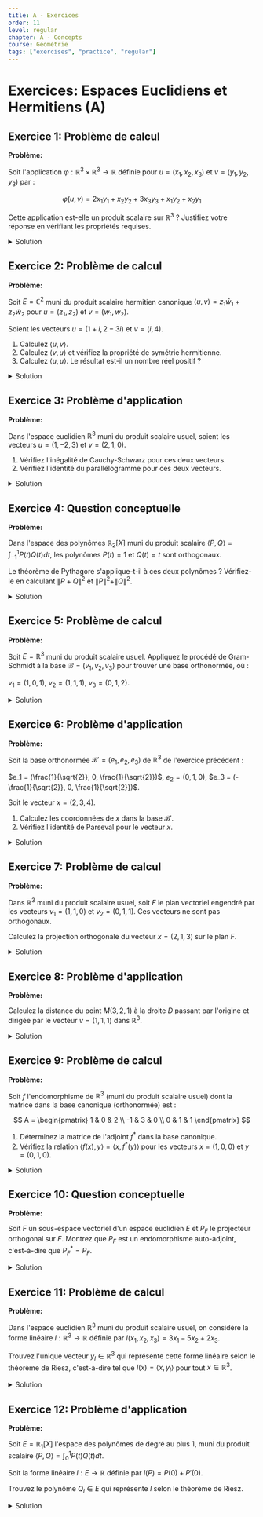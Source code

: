 ```yaml
---
title: A - Exercices
order: 11
level: regular
chapter: A - Concepts
course: Géométrie
tags: ["exercises", "practice", "regular"]
---
```


# Exercices: Espaces Euclidiens et Hermitiens (A)

## Exercice 1: Problème de calcul

**Problème:**

Soit l'application $\varphi: \mathbb{R}^3 \times \mathbb{R}^3 \to \mathbb{R}$ définie pour $u=(x_1, x_2, x_3)$ et $v=(y_1, y_2, y_3)$ par :

$$ \varphi(u, v) = 2x_1y_1 + x_2y_2 + 3x_3y_3 + x_1y_2 + x_2y_1 $$

Cette application est-elle un produit scalaire sur $\mathbb{R}^3$ ? Justifiez votre réponse en vérifiant les propriétés requises.

<details>

<summary>Solution</summary>

**Méthode:**

Pour déterminer si $\varphi$ est un produit scalaire, nous devons vérifier si c'est une forme bilinéaire, symétrique et définie positive.

**Étapes:**

1.  **Vérifier la bilinéarité :** L'expression de $\varphi(u,v)$ est polynomiale et homogène de degré 1 par rapport aux coordonnées de $u$ et de $v$. Par conséquent, $\varphi$ est bien une forme bilinéaire.

2.  **Vérifier la symétrie :** Nous devons vérifier si $\varphi(u, v) = \varphi(v, u)$ pour tous $u, v \in \mathbb{R}^3$.

    $$ \varphi(v, u) = 2y_1x_1 + y_2x_2 + 3y_3x_3 + y_1x_2 + y_2x_1 $$

    En réorganisant les termes, on obtient :

    $$ \varphi(v, u) = 2x_1y_1 + x_2y_2 + 3x_3y_3 + x_2y_1 + x_1y_2 $$

    On constate que $\varphi(v, u) = \varphi(u, v)$. La forme est donc symétrique.

3.  **Vérifier si la forme est définie positive :** Nous devons vérifier si $\varphi(u, u) > 0$ pour tout $u \neq 0$.

    $$ \varphi(u, u) = 2x_1^2 + x_2^2 + 3x_3^2 + x_1x_2 + x_2x_1 = 2x_1^2 + 2x_1x_2 + x_2^2 + 3x_3^2 $$

    Nous pouvons essayer de réécrire cette expression comme une somme de carrés. On utilise la complétion du carré pour les termes en $x_1$ et $x_2$.

    $$ \varphi(u, u) = (x_1^2 + 2x_1x_2 + x_2^2) + x_1^2 + 3x_3^2 $$

    $$ \varphi(u, u) = (x_1 + x_2)^2 + x_1^2 + 3x_3^2 $$

    Cette expression est une somme de trois carrés. Elle est donc toujours positive ou nulle.

    Pour qu'elle soit nulle, il faut que chaque terme soit nul :

    $$ (x_1 + x_2)^2 = 0 \implies x_1 + x_2 = 0 $$

    $$ x_1^2 = 0 \implies x_1 = 0 $$

    $$ 3x_3^2 = 0 \implies x_3 = 0 $$

    Si $x_1 = 0$, la première équation donne $0 + x_2 = 0$, soit $x_2 = 0$.

    Donc, $\varphi(u, u) = 0$ si et seulement si $x_1=0$, $x_2=0$ et $x_3=0$, c'est-à-dire $u = (0,0,0)$.

    Pour tout $u \neq 0$, on a $\varphi(u, u) > 0$. La forme est définie positive.

4.  **Conclusion :** Puisque $\varphi$ est une forme bilinéaire, symétrique et définie positive, c'est un produit scalaire sur $\mathbb{R}^3$.

**Réponse:**

Oui, l'application $\varphi$ est un produit scalaire sur $\mathbb{R}^3$.

</details>

## Exercice 2: Problème de calcul

**Problème:**

Soit $E = \mathbb{C}^2$ muni du produit scalaire hermitien canonique $\langle u, v \rangle = z_1\bar{w}_1 + z_2\bar{w}_2$ pour $u = (z_1, z_2)$ et $v = (w_1, w_2)$.

Soient les vecteurs $u = (1+i, 2-3i)$ et $v = (i, 4)$.

1.  Calculez $\langle u, v \rangle$.
2.  Calculez $\langle v, u \rangle$ et vérifiez la propriété de symétrie hermitienne.
3.  Calculez $\langle u, u \rangle$. Le résultat est-il un nombre réel positif ?

<details>

<summary>Solution</summary>

**Méthode:**

On applique directement la définition du produit scalaire hermitien canonique, en faisant attention à la conjugaison des composantes du second vecteur.

**Étapes:**

1.  **Calcul de $\langle u, v \rangle$ :**

    $$ \langle u, v \rangle = (1+i)\bar{i} + (2-3i)\bar{4} $$

    Le conjugué de $i$ est $\bar{i} = -i$. Le conjugué de $4$ est $\bar{4} = 4$.

    $$ \langle u, v \rangle = (1+i)(-i) + (2-3i)(4) = -i - i^2 + 8 - 12i $$

    $$ \langle u, v \rangle = -i - (-1) + 8 - 12i = 1 - i + 8 - 12i = 9 - 13i $$

2.  **Calcul de $\langle v, u \rangle$ et vérification :**

    $$ \langle v, u \rangle = i(\overline{1+i}) + 4(\overline{2-3i}) $$

    Le conjugué de $1+i$ est $1-i$. Le conjugué de $2-3i$ est $2+3i$.

    $$ \langle v, u \rangle = i(1-i) + 4(2+3i) = i - i^2 + 8 + 12i $$

    $$ \langle v, u \rangle = i - (-1) + 8 + 12i = 1 + i + 8 + 12i = 9 + 13i $$

    Nous vérifions si $\langle v, u \rangle = \overline{\langle u, v \rangle}$.

    $$ \overline{\langle u, v \rangle} = \overline{9 - 13i} = 9 + 13i $$

    On a bien $\langle v, u \rangle = \overline{\langle u, v \rangle}$. La propriété est vérifiée.

3.  **Calcul de $\langle u, u \rangle$ :**

    $$ \langle u, u \rangle = (1+i)(\overline{1+i}) + (2-3i)(\overline{2-3i}) $$

    Rappel : $z\bar{z} = |z|^2$.

    $$ |1+i|^2 = 1^2 + 1^2 = 2 $$

    $$ |2-3i|^2 = 2^2 + (-3)^2 = 4 + 9 = 13 $$

    $$ \langle u, u \rangle = 2 + 13 = 15 $$

    Le résultat est $15$, qui est bien un nombre réel et positif, comme attendu pour un vecteur non nul.

**Réponse:**

1. $\langle u, v \rangle = 9 - 13i$
2. $\langle v, u \rangle = 9 + 13i$, et on a bien $\langle v, u \rangle = \overline{\langle u, v \rangle}$.
3. $\langle u, u \rangle = 15$, qui est un réel positif.

</details>

## Exercice 3: Problème d'application

**Problème:**

Dans l'espace euclidien $\mathbb{R}^3$ muni du produit scalaire usuel, soient les vecteurs $u = (1, -2, 3)$ et $v = (2, 1, 0)$.

1.  Vérifiez l'inégalité de Cauchy-Schwarz pour ces deux vecteurs.
2.  Vérifiez l'identité du parallélogramme pour ces deux vecteurs.

<details>

<summary>Solution</summary>

**Méthode:**

Nous allons calculer chaque membre des deux inégalités/identités séparément et les comparer.

**Étapes:**

1.  **Vérification de l'inégalité de Cauchy-Schwarz : $|\langle u, v \rangle| \le \|u\| \|v\|$**
    -   Calcul du produit scalaire :

        $$ \langle u, v \rangle = (1)(2) + (-2)(1) + (3)(0) = 2 - 2 + 0 = 0 $$

        Donc $|\langle u, v \rangle| = 0$.

    -   Calcul des normes :

        $$ \|u\| = \sqrt{1^2 + (-2)^2 + 3^2} = \sqrt{1 + 4 + 9} = \sqrt{14} $$

        $$ \|v\| = \sqrt{2^2 + 1^2 + 0^2} = \sqrt{4 + 1 + 0} = \sqrt{5} $$

    -   Calcul du produit des normes :

        $$ \|u\| \|v\| = \sqrt{14} \sqrt{5} = \sqrt{70} $$

    -   Comparaison :

        Nous devons vérifier si $0 \le \sqrt{70}$. C'est vrai. L'inégalité est vérifiée.

        *Note : Le cas d'égalité n'a pas lieu car les vecteurs ne sont pas colinéaires. Le fait que le produit scalaire soit nul signifie que les vecteurs sont orthogonaux.*

2.  **Vérification de l'identité du parallélogramme : $\|u+v\|^2 + \|u-v\|^2 = 2(\|u\|^2 + \|v\|^2)$**
    -   Calculons $u+v$ et $u-v$ :

        $$ u+v = (1+2, -2+1, 3+0) = (3, -1, 3) $$

        $$ u-v = (1-2, -2-1, 3-0) = (-1, -3, 3) $$

    -   Calculons le membre de gauche de l'identité :

        $$ \|u+v\|^2 = 3^2 + (-1)^2 + 3^2 = 9 + 1 + 9 = 19 $$

        $$ \|u-v\|^2 = (-1)^2 + (-3)^2 + 3^2 = 1 + 9 + 9 = 19 $$

        $$ \|u+v\|^2 + \|u-v\|^2 = 19 + 19 = 38 $$

    -   Calculons le membre de droite de l'identité :

        $$ \|u\|^2 = (\sqrt{14})^2 = 14 $$

        $$ \|v\|^2 = (\sqrt{5})^2 = 5 $$

        $$ 2(\|u\|^2 + \|v\|^2) = 2(14 + 5) = 2(19) = 38 $$

    -   Comparaison :

        Les deux membres sont égaux à 38. L'identité du parallélogramme est vérifiée.

**Réponse:**

1. Inégalité de Cauchy-Schwarz: $|\langle u, v \rangle| = 0$ et $\|u\| \|v\| = \sqrt{70}$. L'inégalité $0 \le \sqrt{70}$ est vérifiée.
2. Identité du parallélogramme: $\|u+v\|^2 + \|u-v\|^2 = 38$ et $2(\|u\|^2 + \|v\|^2) = 38$. L'identité est vérifiée.

</details>

## Exercice 4: Question conceptuelle

**Problème:**

Dans l'espace des polynômes $\mathbb{R}_2[X]$ muni du produit scalaire $\langle P, Q \rangle = \int_{-1}^{1} P(t)Q(t) dt$, les polynômes $P(t) = 1$ et $Q(t) = t$ sont orthogonaux.

Le théorème de Pythagore s'applique-t-il à ces deux polynômes ? Vérifiez-le en calculant $\|P+Q\|^2$ et $\|P\|^2 + \|Q\|^2$.

<details>

<summary>Solution</summary>

**Méthode:**

Le théorème de Pythagore stipule que si $P \perp Q$, alors $\|P+Q\|^2 = \|P\|^2 + \|Q\|^2$. Nous allons d'abord confirmer que les polynômes sont orthogonaux, puis calculer chaque membre de l'équation de Pythagore pour vérifier si l'égalité est respectée.

**Étapes:**

1.  **Vérifier l'orthogonalité de P et Q :**

    $$ \langle P, Q \rangle = \int_{-1}^{1} (1)(t) dt = \int_{-1}^{1} t dt = \left[ \frac{t^2}{2} \right]_{-1}^{1} = \frac{1^2}{2} - \frac{(-1)^2}{2} = \frac{1}{2} - \frac{1}{2} = 0 $$

    Puisque $\langle P, Q \rangle = 0$, les polynômes $P$ et $Q$ sont bien orthogonaux. Le théorème de Pythagore doit donc s'appliquer.

2.  **Calculer $\|P\|^2$ et $\|Q\|^2$ :**

    $$ \|P\|^2 = \langle P, P \rangle = \int_{-1}^{1} (1)(1) dt = \int_{-1}^{1} 1 dt = [t]_{-1}^{1} = 1 - (-1) = 2 $$

    $$ \|Q\|^2 = \langle Q, Q \rangle = \int_{-1}^{1} (t)(t) dt = \int_{-1}^{1} t^2 dt = \left[ \frac{t^3}{3} \right]_{-1}^{1} = \frac{1^3}{3} - \frac{(-1)^3}{3} = \frac{1}{3} - (-\frac{1}{3}) = \frac{2}{3} $$

    Donc, $\|P\|^2 + \|Q\|^2 = 2 + \frac{2}{3} = \frac{8}{3}$.

3.  **Calculer $\|P+Q\|^2$ :**

    Le polynôme $P+Q$ est $(P+Q)(t) = 1+t$.

    $$ \|P+Q\|^2 = \langle P+Q, P+Q \rangle = \int_{-1}^{1} (1+t)^2 dt = \int_{-1}^{1} (1 + 2t + t^2) dt $$

    $$ = \left[ t + t^2 + \frac{t^3}{3} \right]_{-1}^{1} $$

    $$ = \left( 1 + 1^2 + \frac{1^3}{3} \right) - \left( -1 + (-1)^2 + \frac{(-1)^3}{3} \right) $$

    $$ = \left( 1 + 1 + \frac{1}{3} \right) - \left( -1 + 1 - \frac{1}{3} \right) = \left( 2 + \frac{1}{3} \right) - \left( -\frac{1}{3} \right) = \frac{7}{3} + \frac{1}{3} = \frac{8}{3} $$

4.  **Conclusion :**

    Nous avons trouvé que $\|P\|^2 + \|Q\|^2 = \frac{8}{3}$ et $\|P+Q\|^2 = \frac{8}{3}$. Les deux valeurs sont égales, ce qui confirme le théorème de Pythagore pour ces deux polynômes orthogonaux.

**Réponse:**

Oui, le théorème de Pythagore s'applique. On a bien $\|P+Q\|^2 = \|P\|^2 + \|Q\|^2 = \frac{8}{3}$.

</details>

## Exercice 5: Problème de calcul

**Problème:**

Soit $E = \mathbb{R}^3$ muni du produit scalaire usuel. Appliquez le procédé de Gram-Schmidt à la base $\mathcal{B} = (v_1, v_2, v_3)$ pour trouver une base orthonormée, où :

$v_1 = (1, 0, 1)$, $v_2 = (1, 1, 1)$, $v_3 = (0, 1, 2)$.

<details>

<summary>Solution</summary>

**Méthode:**

Nous suivons l'algorithme de Gram-Schmidt étape par étape. Pour chaque $k$, nous construisons un vecteur $u_k$ orthogonal aux précédents, puis nous le normalisons pour obtenir $e_k$.

**Étapes:**

1.  **Étape 1 : Construire $e_1$ à partir de $v_1$**
    -   On pose $u_1 = v_1 = (1, 0, 1)$.
    -   On calcule sa norme : $\|u_1\| = \sqrt{1^2 + 0^2 + 1^2} = \sqrt{2}$.
    -   On normalise : $e_1 = \frac{u_1}{\|u_1\|} = \frac{1}{\sqrt{2}}(1, 0, 1)$.

2.  **Étape 2 : Construire $e_2$ à partir de $v_2$**
    -   On calcule la projection de $v_2$ sur $e_1$ :

        $$ \langle v_2, e_1 \rangle = \left\langle (1, 1, 1), \frac{1}{\sqrt{2}}(1, 0, 1) \right\rangle = \frac{1}{\sqrt{2}}(1\cdot1 + 1\cdot0 + 1\cdot1) = \frac{2}{\sqrt{2}} = \sqrt{2} $$

    -   On calcule le vecteur $u_2$ orthogonal à $e_1$ :

        $$ u_2 = v_2 - \langle v_2, e_1 \rangle e_1 = (1, 1, 1) - \sqrt{2} \left( \frac{1}{\sqrt{2}}(1, 0, 1) \right) $$

        $$ u_2 = (1, 1, 1) - (1, 0, 1) = (0, 1, 0) $$

    -   On calcule sa norme : $\|u_2\| = \sqrt{0^2 + 1^2 + 0^2} = 1$.
    -   On normalise : $e_2 = \frac{u_2}{\|u_2\|} = (0, 1, 0)$.

3.  **Étape 3 : Construire $e_3$ à partir de $v_3$**
    -   On calcule les projections de $v_3$ sur $e_1$ et $e_2$ :

        $$ \langle v_3, e_1 \rangle = \left\langle (0, 1, 2), \frac{1}{\sqrt{2}}(1, 0, 1) \right\rangle = \frac{1}{\sqrt{2}}(0\cdot1 + 1\cdot0 + 2\cdot1) = \frac{2}{\sqrt{2}} = \sqrt{2} $$

        $$ \langle v_3, e_2 \rangle = \langle (0, 1, 2), (0, 1, 0) \rangle = 0\cdot0 + 1\cdot1 + 2\cdot0 = 1 $$

    -   On calcule le vecteur $u_3$ orthogonal à $e_1$ et $e_2$ :

        $$ u_3 = v_3 - \langle v_3, e_1 \rangle e_1 - \langle v_3, e_2 \rangle e_2 $$

        $$ u_3 = (0, 1, 2) - \sqrt{2} \left( \frac{1}{\sqrt{2}}(1, 0, 1) \right) - 1 \left( (0, 1, 0) \right) $$

        $$ u_3 = (0, 1, 2) - (1, 0, 1) - (0, 1, 0) = (-1, 0, 1) $$

    -   On calcule sa norme : $\|u_3\| = \sqrt{(-1)^2 + 0^2 + 1^2} = \sqrt{2}$.
    -   On normalise : $e_3 = \frac{u_3}{\|u_3\|} = \frac{1}{\sqrt{2}}(-1, 0, 1)$.

4.  **Conclusion :** La base orthonormée est $(e_1, e_2, e_3)$.

**Réponse:**

La base orthonormée obtenue est :

$$ e_1 = \left(\frac{1}{\sqrt{2}}, 0, \frac{1}{\sqrt{2}}\right), \quad e_2 = (0, 1, 0), \quad e_3 = \left(-\frac{1}{\sqrt{2}}, 0, \frac{1}{\sqrt{2}}\right) $$

</details>

## Exercice 6: Problème d'application

**Problème:**

Soit la base orthonormée $\mathcal{B}' = (e_1, e_2, e_3)$ de $\mathbb{R}^3$ de l'exercice précédent :

$e_1 = (\frac{1}{\sqrt{2}}, 0, \frac{1}{\sqrt{2}})$, $e_2 = (0, 1, 0)$, $e_3 = (-\frac{1}{\sqrt{2}}, 0, \frac{1}{\sqrt{2}})$.

Soit le vecteur $x = (2, 3, 4)$.

1.  Calculez les coordonnées de $x$ dans la base $\mathcal{B}'$.
2.  Vérifiez l'identité de Parseval pour le vecteur $x$.

<details>

<summary>Solution</summary>

**Méthode:**

1.  Pour une base orthonormée, la $i$-ème coordonnée d'un vecteur $x$ est donnée par le produit scalaire $\langle x, e_i \rangle$.
2.  L'identité de Parseval stipule que le carré de la norme d'un vecteur est égal à la somme des carrés de ses coordonnées dans une base orthonormée. Nous vérifierons que $\|x\|^2 = c_1^2 + c_2^2 + c_3^2$.

**Étapes:**

1.  **Calcul des coordonnées $(c_1, c_2, c_3)$ de $x$ :**
    -   $c_1 = \langle x, e_1 \rangle = \left\langle (2, 3, 4), \left(\frac{1}{\sqrt{2}}, 0, \frac{1}{\sqrt{2}}\right) \right\rangle = 2\cdot\frac{1}{\sqrt{2}} + 3\cdot0 + 4\cdot\frac{1}{\sqrt{2}} = \frac{6}{\sqrt{2}} = 3\sqrt{2}$.
    -   $c_2 = \langle x, e_2 \rangle = \langle (2, 3, 4), (0, 1, 0) \rangle = 2\cdot0 + 3\cdot1 + 4\cdot0 = 3$.
    -   $c_3 = \langle x, e_3 \rangle = \left\langle (2, 3, 4), \left(-\frac{1}{\sqrt{2}}, 0, \frac{1}{\sqrt{2}}\right) \right\rangle = 2\cdot(-\frac{1}{\sqrt{2}}) + 3\cdot0 + 4\cdot\frac{1}{\sqrt{2}} = \frac{2}{\sqrt{2}} = \sqrt{2}$.

    Les coordonnées de $x$ dans la base $\mathcal{B}'$ sont $(3\sqrt{2}, 3, \sqrt{2})$.

2.  **Vérification de l'identité de Parseval :**
    -   Calcul de $\|x\|^2$ directement :

        $$ \|x\|^2 = 2^2 + 3^2 + 4^2 = 4 + 9 + 16 = 29 $$

    -   Calcul de la somme des carrés des coordonnées :

        $$ c_1^2 + c_2^2 + c_3^2 = (3\sqrt{2})^2 + 3^2 + (\sqrt{2})^2 $$

        $$ = (9 \cdot 2) + 9 + 2 = 18 + 9 + 2 = 29 $$

    -   Les deux résultats sont égaux. L'identité de Parseval est vérifiée.

**Réponse:**

1. Les coordonnées de $x$ dans la base $\mathcal{B}'$ sont $(3\sqrt{2}, 3, \sqrt{2})$.
2. $\|x\|^2 = 29$ et la somme des carrés des coordonnées est $18+9+2=29$. L'identité est vérifiée.

</details>

## Exercice 7: Problème de calcul

**Problème:**

Dans $\mathbb{R}^3$ muni du produit scalaire usuel, soit $F$ le plan vectoriel engendré par les vecteurs $v_1 = (1, 1, 0)$ et $v_2 = (0, 1, 1)$. Ces vecteurs ne sont pas orthogonaux.

Calculez la projection orthogonale du vecteur $x = (2, 1, 3)$ sur le plan $F$.

<details>

<summary>Solution</summary>

**Méthode:**

Pour utiliser la formule de projection $P_F(x) = \sum \langle x, e_i \rangle e_i$, nous devons d'abord trouver une base orthonormée $(e_1, e_2)$ du plan $F$. Nous utilisons le procédé de Gram-Schmidt sur la base $(v_1, v_2)$.

**Étapes:**

1.  **Construire une base orthonormée de F :**
    -   **Étape 1 (pour $e_1$) :**

        $u_1 = v_1 = (1, 1, 0)$.

        $\|u_1\| = \sqrt{1^2+1^2+0^2} = \sqrt{2}$.

        $e_1 = \frac{1}{\sqrt{2}}(1, 1, 0)$.

    -   **Étape 2 (pour $e_2$) :**

        $\langle v_2, e_1 \rangle = \left\langle (0, 1, 1), \frac{1}{\sqrt{2}}(1, 1, 0) \right\rangle = \frac{1}{\sqrt{2}}(0+1+0) = \frac{1}{\sqrt{2}}$.

        $u_2 = v_2 - \langle v_2, e_1 \rangle e_1 = (0, 1, 1) - \frac{1}{\sqrt{2}}\left(\frac{1}{\sqrt{2}}(1, 1, 0)\right) = (0, 1, 1) - \frac{1}{2}(1, 1, 0) = (-\frac{1}{2}, \frac{1}{2}, 1)$.

        $\|u_2\| = \sqrt{(-\frac{1}{2})^2 + (\frac{1}{2})^2 + 1^2} = \sqrt{\frac{1}{4} + \frac{1}{4} + 1} = \sqrt{\frac{3}{2}}$.

        $e_2 = \frac{1}{\sqrt{3/2}}(-\frac{1}{2}, \frac{1}{2}, 1) = \sqrt{\frac{2}{3}}(-\frac{1}{2}, \frac{1}{2}, 1) = \frac{1}{\sqrt{6}}(-1, 1, 2)$.

2.  **Calculer la projection de $x$ sur $F$ :**

    La projection est $P_F(x) = \langle x, e_1 \rangle e_1 + \langle x, e_2 \rangle e_2$.

    -   Calcul des produits scalaires :

        $$ \langle x, e_1 \rangle = \left\langle (2, 1, 3), \frac{1}{\sqrt{2}}(1, 1, 0) \right\rangle = \frac{1}{\sqrt{2}}(2+1+0) = \frac{3}{\sqrt{2}} $$

        $$ \langle x, e_2 \rangle = \left\langle (2, 1, 3), \frac{1}{\sqrt{6}}(-1, 1, 2) \right\rangle = \frac{1}{\sqrt{6}}(-2+1+6) = \frac{5}{\sqrt{6}} $$

    -   Calcul de $P_F(x)$ :

        $$ P_F(x) = \frac{3}{\sqrt{2}} \left( \frac{1}{\sqrt{2}}(1, 1, 0) \right) + \frac{5}{\sqrt{6}} \left( \frac{1}{\sqrt{6}}(-1, 1, 2) \right) $$

        $$ P_F(x) = \frac{3}{2}(1, 1, 0) + \frac{5}{6}(-1, 1, 2) $$

        $$ P_F(x) = \left(\frac{3}{2}, \frac{3}{2}, 0\right) + \left(-\frac{5}{6}, \frac{5}{6}, \frac{10}{6}\right) $$

        $$ P_F(x) = \left(\frac{9-5}{6}, \frac{9+5}{6}, \frac{5}{3}\right) = \left(\frac{4}{6}, \frac{14}{6}, \frac{5}{3}\right) = \left(\frac{2}{3}, \frac{7}{3}, \frac{5}{3}\right) $$

**Réponse:**

La projection orthogonale du vecteur $x$ sur le plan $F$ est :

$$ P_F(x) = \left(\frac{2}{3}, \frac{7}{3}, \frac{5}{3}\right) $$

</details>

## Exercice 8: Problème d'application

**Problème:**

Calculez la distance du point $M(3, 2, 1)$ à la droite $D$ passant par l'origine et dirigée par le vecteur $v = (1, 1, 1)$ dans $\mathbb{R}^3$.

<details>

<summary>Solution</summary>

**Méthode:**

La distance d'un point $M$ (associé au vecteur $x$) à une droite $D$ (un sous-espace $F$) est donnée par $d(x, F) = \|x - P_F(x)\|$, où $P_F(x)$ est la projection orthogonale de $x$ sur $F$.

**Étapes:**

1.  **Identifier les objets :**
    -   Le vecteur associé au point M est $x = (3, 2, 1)$.
    -   Le sous-espace est la droite $F = D = \text{Vect}(v)$ avec $v = (1, 1, 1)$.

2.  **Construire une base orthonormée de F :**

    $F$ est une droite, donc une base est constituée d'un seul vecteur. Il suffit de normaliser $v$.

    $\|v\| = \sqrt{1^2+1^2+1^2} = \sqrt{3}$.

    La base orthonormée est $(e_1)$ avec $e_1 = \frac{v}{\|v\|} = \frac{1}{\sqrt{3}}(1, 1, 1)$.

3.  **Calculer la projection orthogonale $P_F(x)$ :**

    $$ P_F(x) = \langle x, e_1 \rangle e_1 $$

    $$ \langle x, e_1 \rangle = \left\langle (3, 2, 1), \frac{1}{\sqrt{3}}(1, 1, 1) \right\rangle = \frac{1}{\sqrt{3}}(3+2+1) = \frac{6}{\sqrt{3}} $$

    $$ P_F(x) = \frac{6}{\sqrt{3}} \left( \frac{1}{\sqrt{3}}(1, 1, 1) \right) = \frac{6}{3}(1, 1, 1) = (2, 2, 2) $$

4.  **Calculer le vecteur $x - P_F(x)$ :**

    $$ x - P_F(x) = (3, 2, 1) - (2, 2, 2) = (1, 0, -1) $$

5.  **Calculer la distance :**

    La distance est la norme de ce vecteur.

    $$ d(x, F) = \|x - P_F(x)\| = \|(1, 0, -1)\| = \sqrt{1^2 + 0^2 + (-1)^2} = \sqrt{2} $$

**Réponse:**

La distance du point $M$ à la droite $D$ est $\sqrt{2}$.

</details>

## Exercice 9: Problème de calcul

**Problème:**

Soit $f$ l'endomorphisme de $\mathbb{R}^3$ (muni du produit scalaire usuel) dont la matrice dans la base canonique (orthonormée) est :

$$ A = \begin{pmatrix} 1 & 0 & 2 \\ -1 & 3 & 0 \\ 0 & 1 & 1 \end{pmatrix} $$

1.  Déterminez la matrice de l'adjoint $f^*$ dans la base canonique.
2.  Vérifiez la relation $\langle f(x), y \rangle = \langle x, f^*(y) \rangle$ pour les vecteurs $x=(1,0,0)$ et $y=(0,1,0)$.

<details>

<summary>Solution</summary>

**Méthode:**

1.  Dans un espace euclidien, la matrice de l'adjoint $f^*$ dans une base orthonormée est la transposée de la matrice de $f$.
2.  On calcule $f(x)$ et $f^*(y)$, puis les deux produits scalaires pour vérifier s'ils sont égaux.

**Étapes:**

1.  **Matrice de l'adjoint $f^*$ :**

    La base canonique de $\mathbb{R}^3$ est orthonormée. Donc, la matrice de $f^*$ est la transposée de $A$.

    $$ A^* = {}^tA = \begin{pmatrix} 1 & -1 & 0 \\ 0 & 3 & 1 \\ 2 & 0 & 1 \end{pmatrix} $$

2.  **Vérification de la relation :**
    -   Calcul de $f(x)$ :

        $$ f(x) = A \begin{pmatrix} 1 \\ 0 \\ 0 \end{pmatrix} = \begin{pmatrix} 1 \\ -1 \\ 0 \end{pmatrix} $$

        Donc $f(x) = (1, -1, 0)$.

    -   Calcul de $\langle f(x), y \rangle$ :

        $$ \langle f(x), y \rangle = \langle (1, -1, 0), (0, 1, 0) \rangle = 1\cdot0 + (-1)\cdot1 + 0\cdot0 = -1 $$

    -   Calcul de $f^*(y)$ :

        $$ f^*(y) = A^* \begin{pmatrix} 0 \\ 1 \\ 0 \end{pmatrix} = \begin{pmatrix} -1 \\ 3 \\ 0 \end{pmatrix} $$

        Donc $f^*(y) = (-1, 3, 0)$.

    -   Calcul de $\langle x, f^*(y) \rangle$ :

        $$ \langle x, f^*(y) \rangle = \langle (1, 0, 0), (-1, 3, 0) \rangle = 1\cdot(-1) + 0\cdot3 + 0\cdot0 = -1 $$

    -   Les deux résultats sont égaux à -1. La relation est bien vérifiée.

**Réponse:**

1. La matrice de $f^*$ dans la base canonique est $A^* = \begin{pmatrix} 1 & -1 & 0 \\ 0 & 3 & 1 \\ 2 & 0 & 1 \end{pmatrix}$.
2. On trouve $\langle f(x), y \rangle = -1$ et $\langle x, f^*(y) \rangle = -1$, ce qui vérifie la relation.

</details>

## Exercice 10: Question conceptuelle

**Problème:**

Soit $F$ un sous-espace vectoriel d'un espace euclidien $E$ et $P_F$ le projecteur orthogonal sur $F$. Montrez que $P_F$ est un endomorphisme auto-adjoint, c'est-à-dire que $P_F^* = P_F$.

<details>

<summary>Solution</summary>

**Méthode:**

Pour montrer que $P_F^* = P_F$, nous devons prouver que $\langle P_F(x), y \rangle = \langle x, P_F(y) \rangle$ pour tous les vecteurs $x, y \in E$. Nous utilisons la décomposition unique $v = P_F(v) + P_{F^\perp}(v)$ pour les vecteurs $x$ et $y$.

**Étapes:**

1.  **Décomposition des vecteurs :**

    Tout vecteur $v \in E$ se décompose de manière unique en $v = v_F + v_{F^\perp}$ où $v_F = P_F(v) \in F$ et $v_{F^\perp} \in F^\perp$.

    Appliquons ceci à $x$ et $y$ :

    $$ x = x_F + x_{F^\perp} \quad \text{avec } x_F = P_F(x) $$

    $$ y = y_F + y_{F^\perp} \quad \text{avec } y_F = P_F(y) $$

2.  **Calcul du premier membre : $\langle P_F(x), y \rangle$**

    $$ \langle P_F(x), y \rangle = \langle x_F, y_F + y_{F^\perp} \rangle $$

    Par linéarité du produit scalaire :

    $$ \langle P_F(x), y \rangle = \langle x_F, y_F \rangle + \langle x_F, y_{F^\perp} \rangle $$

    Par définition de $F^\perp$, tout vecteur de $F$ (comme $x_F$) est orthogonal à tout vecteur de $F^\perp$ (comme $y_{F^\perp}$). Donc, $\langle x_F, y_{F^\perp} \rangle = 0$.

    Il reste :

    $$ \langle P_F(x), y \rangle = \langle x_F, y_F \rangle $$

3.  **Calcul du second membre : $\langle x, P_F(y) \rangle$**

    $$ \langle x, P_F(y) \rangle = \langle x_F + x_{F^\perp}, y_F \rangle $$

    Par linéarité du produit scalaire :

    $$ \langle x, P_F(y) \rangle = \langle x_F, y_F \rangle + \langle x_{F^\perp}, y_F \rangle $$

    De même, par définition de $F^\perp$, $\langle x_{F^\perp}, y_F \rangle = 0$.

    Il reste :

    $$ \langle x, P_F(y) \rangle = \langle x_F, y_F \rangle $$

4.  **Conclusion :**

    Nous avons montré que $\langle P_F(x), y \rangle = \langle x_F, y_F \rangle$ et $\langle x, P_F(y) \rangle = \langle x_F, y_F \rangle$.

    Par conséquent, $\langle P_F(x), y \rangle = \langle x, P_F(y) \rangle$ pour tous $x, y \in E$.

    Ceci est la définition de l'endomorphisme auto-adjoint, donc $P_F^* = P_F$.

**Réponse:**

En décomposant $x$ et $y$ sur $F \oplus F^\perp$, on montre que les deux termes $\langle P_F(x), y \rangle$ et $\langle x, P_F(y) \rangle$ sont égaux à $\langle P_F(x), P_F(y) \rangle$, ce qui prouve que $P_F$ est auto-adjoint.

</details>

## Exercice 11: Problème de calcul

**Problème:**

Dans l'espace euclidien $\mathbb{R}^3$ muni du produit scalaire usuel, on considère la forme linéaire $l: \mathbb{R}^3 \to \mathbb{R}$ définie par $l(x_1, x_2, x_3) = 3x_1 - 5x_2 + 2x_3$.

Trouvez l'unique vecteur $y_l \in \mathbb{R}^3$ qui représente cette forme linéaire selon le théorème de Riesz, c'est-à-dire tel que $l(x) = \langle x, y_l \rangle$ pour tout $x \in \mathbb{R}^3$.

<details>

<summary>Solution</summary>

**Méthode:**

Le théorème de représentation de Riesz stipule qu'il existe un unique vecteur $y_l = (a, b, c)$ tel que $l(x) = \langle x, y_l \rangle$. Pour le produit scalaire usuel, cette relation s'écrit $l(x_1, x_2, x_3) = x_1a + x_2b + x_3c$. On peut trouver les composantes de $y_l$ par identification directe.

**Étapes:**

1.  **Écrire la relation de Riesz :**

    Soit $x = (x_1, x_2, x_3)$ et $y_l = (a, b, c)$. La relation est :

    $$ l(x) = \langle x, y_l \rangle $$

    $$ 3x_1 - 5x_2 + 2x_3 = \langle (x_1, x_2, x_3), (a, b, c) \rangle $$

2.  **Développer le produit scalaire usuel :**

    $$ \langle (x_1, x_2, x_3), (a, b, c) \rangle = x_1a + x_2b + x_3c $$

3.  **Identifier les coefficients :**

    On a l'égalité suivante, qui doit être vraie pour tout $x \in \mathbb{R}^3$ :

    $$ 3x_1 - 5x_2 + 2x_3 = ax_1 + bx_2 + cx_3 $$

    Par identification des coefficients de $x_1, x_2, x_3$, on obtient :

    -   $a = 3$
    -   $b = -5$
    -   $c = 2$

4.  **Conclusion :**

    Le vecteur représentant la forme linéaire $l$ est $y_l = (3, -5, 2)$.

**Réponse:**

Le vecteur représentant la forme linéaire $l$ est $y_l = (3, -5, 2)$.

</details>

## Exercice 12: Problème d'application

**Problème:**

Soit $E=\mathbb{R}_1[X]$ l'espace des polynômes de degré au plus 1, muni du produit scalaire $\langle P, Q \rangle = \int_0^1 P(t)Q(t)dt$.

Soit la forme linéaire $l: E \to \mathbb{R}$ définie par $l(P) = P(0) + P'(0)$.

Trouvez le polynôme $Q_l \in E$ qui représente $l$ selon le théorème de Riesz.

<details>

<summary>Solution</summary>

**Méthode:**

Nous cherchons un polynôme $Q_l(t) = at+b$ tel que $l(P) = \langle P, Q_l \rangle$ pour tout $P \in E$. Une méthode consiste à utiliser une base orthonormée de $E$ et la formule de construction du vecteur de Riesz.

**Étapes:**

1.  **Construire une base orthonormée de $\mathbb{R}_1[X]$ :**

    Partons de la base canonique $(1, t)$. Appliquons Gram-Schmidt.

    -   $v_1 = 1$. $\|v_1\|^2 = \int_0^1 1^2 dt = 1$. Donc $e_1(t) = 1$.
    -   $v_2 = t$. $\langle v_2, e_1 \rangle = \int_0^1 t \cdot 1 dt = [\frac{t^2}{2}]_0^1 = \frac{1}{2}$.
    -   $u_2 = v_2 - \langle v_2, e_1 \rangle e_1 = t - \frac{1}{2}$.
    -   $\|u_2\|^2 = \int_0^1 (t - \frac{1}{2})^2 dt = [\frac{(t-1/2)^3}{3}]_0^1 = \frac{(1/2)^3}{3} - \frac{(-1/2)^3}{3} = \frac{1/24 - (-1/24)}{1} = \frac{2}{24} = \frac{1}{12}$.
    -   $\|u_2\| = \frac{1}{\sqrt{12}} = \frac{1}{2\sqrt{3}}$.
    -   $e_2(t) = \frac{u_2}{\|u_2\|} = 2\sqrt{3}(t - \frac{1}{2})$.

    La base orthonormée est $\mathcal{B} = (e_1, e_2) = (1, 2\sqrt{3}(t-1/2))$.

2.  **Appliquer la formule de Riesz :**

    Le polynôme représentant $Q_l$ est donné par $Q_l = l(e_1)e_1 + l(e_2)e_2$.

    -   Calcul de $l(e_1)$ : $e_1(t) = 1$, donc $e_1'(t)=0$.

        $l(e_1) = e_1(0) + e_1'(0) = 1 + 0 = 1$.

    -   Calcul de $l(e_2)$ : $e_2(t) = 2\sqrt{3}t - \sqrt{3}$, donc $e_2'(t) = 2\sqrt{3}$.

        $l(e_2) = e_2(0) + e_2'(0) = (-\sqrt{3}) + (2\sqrt{3}) = \sqrt{3}$.

3.  **Construire le polynôme $Q_l$ :**

    $$ Q_l(t) = 1 \cdot e_1(t) + \sqrt{3} \cdot e_2(t) $$

    $$ Q_l(t) = 1 \cdot (1) + \sqrt{3} \cdot (2\sqrt{3}(t - \frac{1}{2})) $$

    $$ Q_l(t) = 1 + 6(t - \frac{1}{2}) = 1 + 6t - 3 = 6t - 2 $$

**Réponse:**

Le polynôme représentant la forme linéaire $l$ est $Q_l(t) = 6t - 2$.

</details>